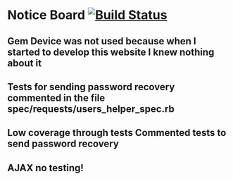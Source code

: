 Notice Board [![Build Status](https://travis-ci.org/slavikg/notice_board.svg)](https://travis-ci.org/slavikg/notice_board)
=========
## Gem Device was not used because when I started to develop this website I knew nothing about it

## Tests for sending password recovery commented in the file spec/requests/users_helper_spec.rb

## Low coverage through tests Commented tests to send password recovery

## AJAX no testing!